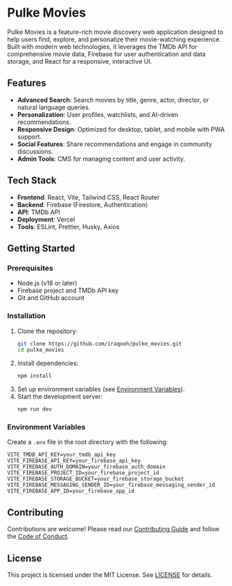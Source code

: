 # Pulke Movies

Pulke Movies is a feature-rich movie discovery web application designed to help users find, explore, and personalize their movie-watching experience. Built with modern web technologies, it leverages the TMDb API for comprehensive movie data, Firebase for user authentication and data storage, and React for a responsive, interactive UI.

## Features
- **Advanced Search**: Search movies by title, genre, actor, director, or natural language queries.
- **Personalization**: User profiles, watchlists, and AI-driven recommendations.
- **Responsive Design**: Optimized for desktop, tablet, and mobile with PWA support.
- **Social Features**: Share recommendations and engage in community discussions.
- **Admin Tools**: CMS for managing content and user activity.

## Tech Stack
- **Frontend**: React, Vite, Tailwind CSS, React Router
- **Backend**: Firebase (Firestore, Authentication)
- **API**: TMDb API
- **Deployment**: Vercel
- **Tools**: ESLint, Prettier, Husky, Axios

## Getting Started
### Prerequisites
- Node.js (v18 or later)
- Firebase project and TMDb API key
- Git and GitHub account

### Installation
1. Clone the repository:
   ```bash
   git clone https://github.com/iraqooh/pulke_movies.git
   cd pulke_movies
   ```
2. Install dependencies:
   ```bash
   npm install
   ```
3. Set up environment variables (see [Environment Variables](#environment-variables)).
4. Start the development server:
   ```bash
   npm run dev
   ```

### Environment Variables
Create a `.env` file in the root directory with the following:
```
VITE_TMDB_API_KEY=your_tmdb_api_key
VITE_FIREBASE_API_KEY=your_firebase_api_key
VITE_FIREBASE_AUTH_DOMAIN=your_firebase_auth_domain
VITE_FIREBASE_PROJECT_ID=your_firebase_project_id
VITE_FIREBASE_STORAGE_BUCKET=your_firebase_storage_bucket
VITE_FIREBASE_MESSAGING_SENDER_ID=your_firebase_messaging_sender_id
VITE_FIREBASE_APP_ID=your_firebase_app_id
```

## Contributing
Contributions are welcome! Please read our [Contributing Guide](CONTRIBUTING.md) and follow the [Code of Conduct](CODE_OF_CONDUCT.md).

## License
This project is licensed under the MIT License. See [LICENSE](LICENSE) for details.

